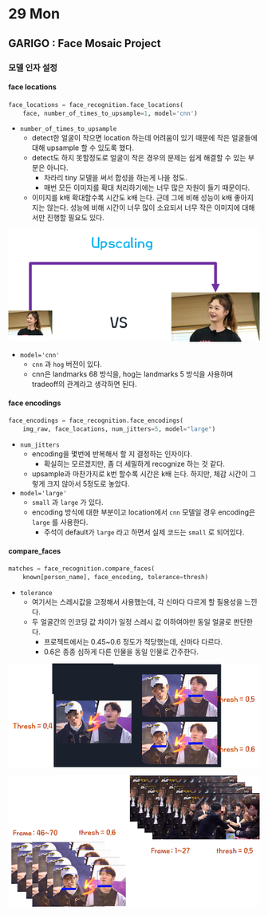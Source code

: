 # 29 Mon

## GARIGO : Face Mosaic Project

### 모델 인자 설정

#### face locations

```python
face_locations = face_recognition.face_locations(
    face, number_of_times_to_upsample=1, model='cnn')
```

* `number_of_times_to_upsample`
  * detect한 얼굴이 작으면 location 하는데 어려움이 있기 때문에 작은 얼굴들에 대해 upsample 할 수 있도록 했다.
  * detect도 하지 못할정도로 얼굴이 작은 경우의 문제는 쉽게 해결할 수 있는 부분은 아니다.
    * 차라리 tiny 모델을 써서 합성을 하는게 나을 정도.
    * 매번 모든 이미지를 확대 처리하기에는 너무 많은 자원이 들기 때문이다.
  * 이미지를 k배 확대할수록 시간도 k배 는다. 근데 그에 비해 성능이 k배 좋아지지는 않는다. 성능에 비해 시간이 너무 많이 소요되서 너무 작은 이미지에 대해서만 진행할 필요도 있다.

![](../../.gitbook/assets/image%20%28414%29.png)

* `model='cnn'`
  * `cnn` 과 `hog` 버전이 있다.
  * cnn은 landmarks 68 방식을, hog는 landmarks 5 방식을 사용하며 tradeoff의 관계라고 생각하면 된다.

#### face encodings

```python
face_encodings = face_recognition.face_encodings(
    img_raw, face_locations, num_jitters=5, model="large")
```

* `num_jitters` 
  * encoding을 몇번에 반복해서 할 지 결정하는 인자이다.
    * 확실히는 모르겠지만, 좀 더 세밀하게 recognize 하는 것 같다.
  * upsample과 마찬가지로 k번 할수록 시간은 k배 는다. 하지만, 체감 시간이 그렇게 크지 않아서 5정도로 놓았다.
* `model='large'`
  * `small` 과 `large` 가 있다.
  * encoding 방식에 대한 부분이고 location에서  `cnn` 모델일 경우 encoding은 `large` 를 사용한다.
    * 주석이 default가 `large` 라고 하면서 실제 코드는 `small` 로 되어있다.

#### compare\_faces

```python
matches = face_recognition.compare_faces(
    known[person_name], face_encoding, tolerance=thresh)
```

* `tolerance`
  * 여기서는 스레시값을 고정해서 사용했는데, 각 신마다 다르게 할 필용성을 느낀다.
  * 두 얼굴간의 인코딩 값 차이가 일정 스레시 값 이하여야만 동일 얼굴로 판단한다.
    * 프로젝트에서는 0.45~0.6 정도가 적당했는데, 신마다 다르다.
    * 0.6은 종종 심하게 다른 인물을 동일 인물로 간주한다.

![](../../.gitbook/assets/image%20%28418%29.png)

![](../../.gitbook/assets/image%20%28413%29.png)

